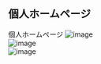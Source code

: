 ## 個人ホームページ
個人ホームページ
![image](https://github.com/djydjy333/homepage/assets/65333672/7e3bcb91-5acf-43af-891c-37f994bd86ef)<br>
![image](https://github.com/djydjy333/homepage/assets/65333672/a07e2a94-1133-431a-8214-4089aadc29d9)<br>
![image](https://github.com/djydjy333/homepage/assets/65333672/b3eb6eb0-481c-4e44-ac23-14a90b9861e0)<br>
